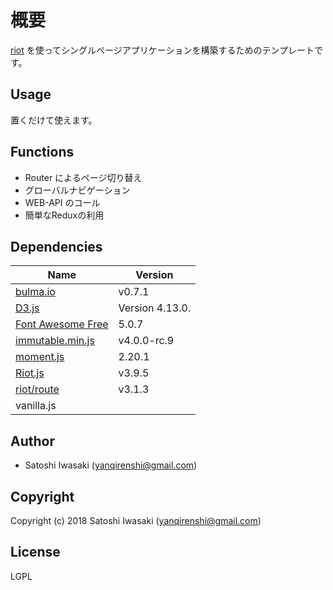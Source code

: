 # 概要

[riot](https://github.com/riot/riot) を使ってシングルページアプリケーションを構築するためのテンプレートです。

## Usage

置くだけて使えます。

## Functions

- Router によるページ切り替え
- グローバルナビゲーション
- WEB-API のコール
- 簡単なReduxの利用

## Dependencies

| Name                                                         | Version         |
|--------------------------------------------------------------|-----------------|
| [bulma.io](https://bulma.io/)                                | v0.7.1          |
| [D3.js](https://d3js.org/)                                   | Version 4.13.0. |
| [Font Awesome Free](https://fontawesome.com/)                | 5.0.7           |
| [immutable.min.js](https://facebook.github.io/immutable-js/) | v4.0.0-rc.9     |
| [moment.js](https://momentjs.com/)                           | 2.20.1          |
| [Riot.js](https://riot.js.org/)                              | v3.9.5          |
| [riot/route](https://github.com/riot/route)                  | v3.1.3          |
| vanilla.js                                                   |                 |

## Author

+ Satoshi Iwasaki (yanqirenshi@gmail.com)

## Copyright

Copyright (c) 2018 Satoshi Iwasaki (yanqirenshi@gmail.com)

## License

LGPL

